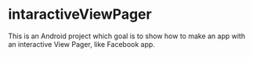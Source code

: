 intaractiveViewPager
====================

This is an Android project which goal is to show how to make an app with an interactive View Pager, like Facebook app.
